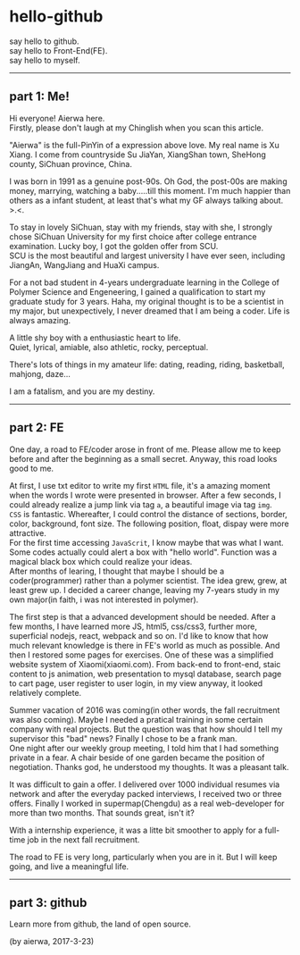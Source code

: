 # hello-github
say hello to github.  
say hello to Front-End(FE).  
say hello to myself.  

---
## part 1: Me!
Hi everyone! Aierwa here.  
Firstly, please don't laugh at my Chinglish when you scan this article.  

"Aierwa" is the full-PinYin of a expression above love. My real name is Xu Xiang. I come from countryside Su JiaYan, XiangShan town, SheHong county, SiChuan province, China.   

I was born in 1991 as a genuine post-90s. Oh God, the post-00s are making money, marrying, watching a baby.....till this moment. I'm much happier than others as a infant student, at least that's what my GF always talking about. >.<.  

To stay in lovely SiChuan, stay with my friends, stay with she, I strongly chose SiChuan University for my first choice after college entrance examination. Lucky boy, I got the golden offer from SCU.  
SCU is the most beautiful and largest university I have ever seen, including JiangAn, WangJiang and HuaXi campus.  

For a not bad student in 4-years undergraduate learning in the College of Polymer Science and Engeneering, I gained a qualification to start my graduate study for 3 years. Haha, my original thought is to be a scientist in my major, but unexpectively, I never dreamed that I am being a coder. Life is always amazing.  

A little shy boy with a enthusiastic heart to life.  
Quiet, lyrical, amiable, also athletic, rocky, perceptual.  

There's lots of things in my amateur life: dating, reading, riding, basketball, mahjong, daze...  

I am a fatalism, and you are my destiny.

---
## part 2: FE
One day, a road to FE/coder arose in front of me. Please allow me to keep before and after the beginning as a small secret. Anyway, this road looks good to me.  

At first, I use txt editor to write my first <code>HTML</code> file, it's a amazing moment when the words I wrote were presented in browser. After a few seconds, I could already realize a jump link via tag <code>a</code>, a beautiful image via tag <code>img</code>.  
<code>CSS</code> is fantastic. Whereafter, I could control the distance of sections, border, color, background, font size. The following position, float, dispay were more attractive.  
For the first time accessing <code>JavaScrit</code>, I know maybe that was what I want. Some codes actually could alert a box with "hello world". Function was a magical black box which could realize your ideas.  
After months of learing, I thought that maybe I should be a coder(programmer) rather than a polymer scientist. The idea grew, grew, at least grew up. I decided a career change, leaving my 7-years study in my own major(in faith, i was not interested in polymer).  

The first step is that a advanced development should be needed. After a few months, I have learned more JS, html5, css/css3, further more, superficial nodejs, react, webpack and so on. I'd like to know that how much relevant knowledge is there in FE's world as much as possible. And then I restored some pages for exercises. One of these was a simplified website system of Xiaomi(xiaomi.com). From back-end to front-end, staic content to js animation, web presentation to mysql database, search page to cart page, user register to user login, in my view anyway, it looked relatively complete.  

Summer vacation of 2016 was coming(in other words, the fall recruitment was also coming). Maybe I needed a pratical training in some certain company with real projects. But the question was that how should I tell my supervisor this "bad" news? Finally I chose to be a frank man.  
One night after our weekly group meeting, I told him that I had something private in a fear. A chair beside of one garden became the position of negotiation. Thanks god, he understood my thoughts. It was a pleasant talk.  

It was difficult to gain a offer. I delivered over 1000 individual resumes via network and after the everyday packed interviews, I received two or three offers. Finally I worked in supermap(Chengdu) as a real web-developer for more than two months. That sounds great, isn't it?  

With a internship experience, it was a litte bit smoother to apply for a full-time job in the next fall recruitment.  

The road to FE is very long, particularly when you are in it. But I will keep going, and live a meaningful life.  

-----------------
## part 3: github
Learn more from github, the land of open source.  

(by aierwa, 2017-3-23)

